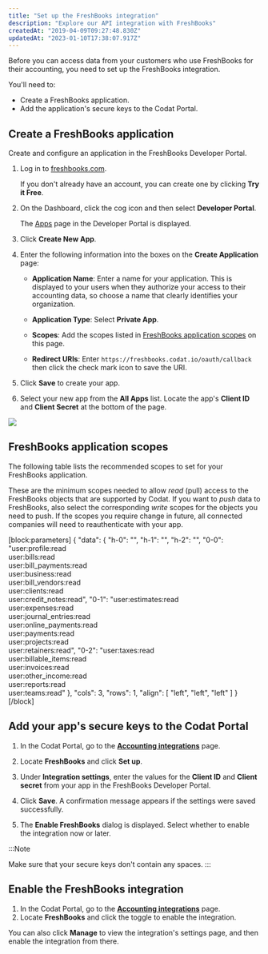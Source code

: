```yaml
---
title: "Set up the FreshBooks integration"
description: "Explore our API integration with FreshBooks"
createdAt: "2019-04-09T09:27:48.830Z"
updatedAt: "2023-01-10T17:38:07.917Z"
---
```


Before you can access data from your customers who use FreshBooks for their accounting, you need to set up the FreshBooks integration.

You'll need to:

- Create a FreshBooks application.
- Add the application's secure keys to the Codat Portal.

## Create a FreshBooks application

Create and configure an application in the FreshBooks Developer Portal.

1. Log in to <a className="external" href="https://www.freshbooks.com" target="_blank">freshbooks.com</a>.

   If you don't already have an account, you can create one by clicking **Try it Free**.

2. On the Dashboard, click the cog icon and then select **Developer Portal**.

   The <a className="external" href="https://my.freshbooks.com/#/developer" target="_blank">Apps</a> page in the Developer Portal is displayed.

3. Click **Create New App**.

4. Enter the following information into the boxes on the **Create Application** page:

   - **Application Name**: Enter a name for your application. This is displayed to your users when they authorize your access to their accounting data, so choose a name that clearly identifies your organization.

   - **Application Type**: Select **Private App**.

   - **Scopes**: Add the scopes listed in [FreshBooks application scopes](/accounting-freshbooks-setup#freshbooks-application-scopes) on this page.

   - **Redirect URIs**: Enter `https://freshbooks.codat.io/oauth/callback` then click the check mark icon to save the URI.

5. Click **Save** to create your app.

6. Select your new app from the **All Apps** list. Locate the app's **Client ID** and **Client Secret** at the bottom of the page.

<img src="/img/old/a044a46-Freshbooks-keys.png" />

## FreshBooks application scopes

The following table lists the recommended scopes to set for your FreshBooks application.

These are the minimum scopes needed to allow _read_ (pull) access to the FreshBooks objects that are supported by Codat. If you want to _push_ data to FreshBooks, also select the corresponding _write_ scopes for the objects you need to push. If the scopes you require change in future, all connected companies will need to reauthenticate with your app.

[block:parameters]
{
"data": {
"h-0": "",
"h-1": "",
"h-2": "",
"0-0": "user:profile:read  
user:bills:read  
user:bill_payments:read  
user:business:read  
user:bill_vendors:read  
user:clients:read  
user:credit_notes:read",
"0-1": "user:estimates:read  
user:expenses:read  
user:journal_entries:read  
user:online_payments:read  
user:payments:read  
user:projects:read  
user:retainers:read",
"0-2": "user:taxes:read  
user:billable_items:read  
user:invoices:read  
user:other_income:read  
user:reports:read  
user:teams:read"
},
"cols": 3,
"rows": 1,
"align": [
"left",
"left",
"left"
]
}
[/block]

## Add your app's secure keys to the Codat Portal

1. In the Codat Portal, go to the <a className="external" href="https://app.codat.io/settings/integrations/accounting" target="_blank">**Accounting integrations**</a> page.

2. Locate **FreshBooks** and click **Set up**.

3. Under **Integration settings**, enter the values for the **Client ID** and **Client secret** from your app in the FreshBooks Developer Portal.

4. Click **Save**. A confirmation message appears if the settings were saved successfully.

5. The **Enable FreshBooks** dialog is displayed. Select whether to enable the integration now or later.

:::Note

Make sure that your secure keys don't contain any spaces.
:::

## Enable the FreshBooks integration

1. In the Codat Portal, go to the <a className="external" href="https://app.codat.io/settings/integrations/accounting" target="blank">**Accounting integrations**</a> page.
2. Locate **FreshBooks** and click the toggle to enable the integration.

You can also click **Manage** to view the integration's settings page, and then enable the integration from there.
